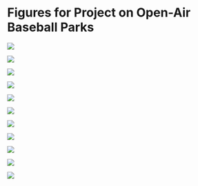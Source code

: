 # Figures for Project on Open-Air Baseball Parks

![](https://github.com/jmgraham30/baseball_weather/blob/main/figs/attend_coeffs.png)

![](https://github.com/jmgraham30/baseball_weather/blob/main/figs/attendance_ests.png)

![](https://github.com/jmgraham30/baseball_weather/blob/main/figs/attendance_predictions.png)

![](https://github.com/jmgraham30/baseball_weather/blob/main/figs/attendance_vip.png)

![](https://github.com/jmgraham30/baseball_weather/blob/main/figs/duration_coeffs.png)

![](https://github.com/jmgraham30/baseball_weather/blob/main/figs/duration_ests.png)

![](https://github.com/jmgraham30/baseball_weather/blob/main/figs/duration_preds.png)

![](https://github.com/jmgraham30/baseball_weather/blob/main/figs/duration_vip.png)

![](https://github.com/jmgraham30/baseball_weather/blob/main/figs/predictors_of_runs.png)

![](https://github.com/jmgraham30/baseball_weather/blob/main/figs/win_loss_log_reg_coeffs.png)

![](https://github.com/jmgraham30/baseball_weather/blob/main/figs/win_loss_logistic_reg_preds.png)


